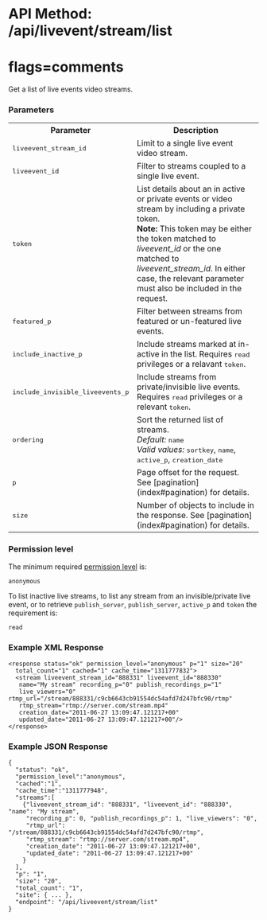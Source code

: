 # API Method: /api/livevent/stream/list
# flags=comments

Get a list of live events video streams.

### Parameters


<table class="pretty">
  <tr><th>Parameter</th><th>Description</th></tr>

  <tr>
    <td>
      <tt>liveevent_stream_id</tt> 
    </td>
    <td>
      Limit to a single live event video stream.
    </td>
  </tr>

  <tr>
    <td>
      <tt>liveevent_id</tt> 
    </td>
    <td>
      Filter to streams coupled to a single live event.
    </td>
  </tr>

  <tr>
    <td>
      <tt>token</tt> 
    </td>
    <td>
      List details about an in active or private events or video stream by including a private token.
      <br/>
     <b>Note:</b> This token may be either the token matched to <i>liveevent_id</i> or the one matched to <i>liveevent_stream_id</i>. In either case, the relevant parameter must also be included in the request.
    </td>
  </tr>

  <tr>
    <td>
      <tt>featured_p</tt> 
    </td>
    <td>
      Filter between streams from featured or un-featured live events.
    </td>
  </tr>

  <tr>
    <td>
      <tt>include_inactive_p</tt> 
    </td>
    <td>
      Include streams marked at in-active in the list. Requires <tt>read</tt> privileges or a relavant <tt>token</tt>.
    </td>
  </tr>

  <tr>
    <td>
      <tt>include_invisible_liveevents_p</tt> 
    </td>
    <td>
      Include streams from private/invisible live events. Requires <tt>read</tt> privileges or a relevant <tt>token</tt>.
    </td>
  </tr>


  <tr>
    <td>
      <tt>ordering</tt>
    </td>
    <td>
      Sort the returned list of streams.<br/>
      <i>Default:</i> <tt>name</tt><br/>
      <i>Valid values:</i> <tt>sortkey</tt>, <tt>name</tt>, <tt>active_p</tt>, <tt>creation_date</tt>
    </td>
  </tr>

  <tr>
    <td>
      <tt>p</tt>
    </td>
    <td>
      Page offset for the request. See [pagination](index#pagination) for details.
    </td>
  </tr>

  <tr>
    <td>
      <tt>size</tt>
    </td>
    <td>
      Number of objects to include in the response. See [pagination](index#pagination) for details.
    </td>
  </tr>
</table>



### Permission level 

The minimum required [permission level](index#permission-level) is:

    anonymous

To list inactive live streams, to list any stream from an invisible/private live event, or to retrieve `publish_server`, `publish_server`, `active_p` and `token` the requirement is:

    read

### Example XML Response

    <response status="ok" permission_level="anonymous" p="1" size="20" 
      total_count="1" cached="1" cache_time="1311777832">
      <stream liveevent_stream_id="888331" liveevent_id="888330" 
       name="My stream" recording_p="0" publish_recordings_p="1" 
       live_viewers="0" rtmp_url="/stream/888331/c9cb6643cb91554dc54afd7d247bfc90/rtmp" 
       rtmp_stream="rtmp://server.com/stream.mp4" 
       creation_date="2011-06-27 13:09:47.121217+00" 
       updated_date="2011-06-27 13:09:47.121217+00"/>
    </response>


### Example JSON Response

    {
      "status": "ok", 
      "permission_level":"anonymous",
      "cached":"1",
      "cache_time":"1311777948",
      "streams":[
        {"liveevent_stream_id": "888331", "liveevent_id": "888330", "name": "My stream", 
         "recording_p": 0, "publish_recordings_p": 1, "live_viewers": "0", 
         "rtmp_url": "/stream/888331/c9cb6643cb91554dc54afd7d247bfc90/rtmp", 
         "rtmp_stream": "rtmp://server.com/stream.mp4", 
         "creation_date": "2011-06-27 13:09:47.121217+00", 
         "updated_date": "2011-06-27 13:09:47.121217+00"
        }
      ],
      "p": "1",
      "size": "20",
      "total_count": "1",
      "site": { ... },
      "endpoint": "/api/liveevent/stream/list"
    }
